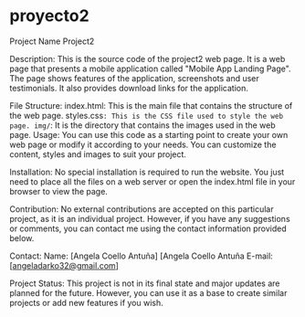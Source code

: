 # proyecto2

Project Name
Project2

Description:
This is the source code of the project2 web page. It is a web page that presents a mobile application called "Mobile App Landing Page". The page shows features of the application, screenshots and user testimonials. It also provides download links for the application.

File Structure:
index.html: This is the main file that contains the structure of the web page.
styles.css`: This is the CSS file used to style the web page.
img/`: It is the directory that contains the images used in the web page.
Usage:
You can use this code as a starting point to create your own web page or modify it according to your needs. You can customize the content, styles and images to suit your project.

Installation:
No special installation is required to run the website. You just need to place all the files on a web server or open the index.html file in your browser to view the page.

Contribution:
No external contributions are accepted on this particular project, as it is an individual project. However, if you have any suggestions or comments, you can contact me using the contact information provided below.

Contact:
Name: [Angela Coello Antuña] [Angela Coello Antuña
E-mail: [angeladarko32@gmail.com]

Project Status:
This project is not in its final state and major updates are planned for the future. However, you can use it as a base to create similar projects or add new features if you wish.



